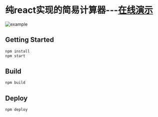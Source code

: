 # 纯react实现的简易计算器---[在线演示](https://glacierxx.github.io/react-calculator)
![example](http://olaks9dtt.bkt.clouddn.com/example.jpg "example")
## Getting Started
```sh
npm install
npm start
```
## Build
```sh
npm build
```
## Deploy
```sh
npm deploy
```
